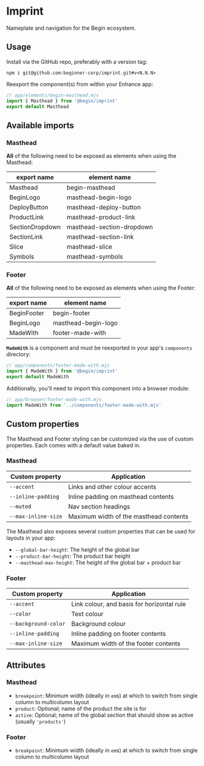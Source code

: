 # Imprint

Nameplate and navigation for the Begin ecosystem.

## Usage

Install via the GitHub repo, preferably with a version tag:

```shell
npm i git@github.com:beginner-corp/imprint.git#v<N.N.N>
```

Reexport the component(s) from within your Enhance app:

```js
// app/elements/begin-masthead.mjs
import { Masthead } from '@begin/imprint'
export default Masthead
```

## Available imports

### Masthead

**All** of the following need to be exposed as elements when using the Masthead:

| export name | element name |
|-|-|
| Masthead | begin-masthead |
| BeginLogo | masthead-begin-logo |
| DeployButton | masthead-deploy-button |
| ProductLink | masthead-product-link |
| SectionDropdown | masthead-section-dropdown |
| SectionLink | masthead-section-link |
| Slice | masthead-slice |
| Symbols | masthead-symbols |

### Footer

**All** of the following need to be exposed as elements when using the Footer:

| export name | element name |
|-|-|
| BeginFooter | begin-footer |
| BeginLogo | masthead-begin-logo |
| MadeWith | footer-made-with |

**`MadeWith`** is a component and must be reexported in your app's `components` directory:

```js
// app/components/footer-made-with.mjs
import { MadeWith } from '@begin/imprint'
export default MadeWith
```

Additionally, you'll need to import this component into a browser module:

```js
// app/browser/footer-made-with.mjs
import MadeWith from '../components/footer-made-with.mjs'
```

## Custom properties

The Masthead and Footer styling can be customized via the use of custom properties. Each comes with a default value baked in.

### Masthead

| Custom property | Application |
|-|-|
| `--accent` | Links and other colour accents |
| `--inline-padding` | Inline padding on masthead contents |
| `--muted` | Nav section headings |
| `--max-inline-size` | Maximum width of the masthead contents |

The Masthead also exposes several custom properties that can be used for layouts in your app:

- `--global-bar-height`: The height of the global bar
- `--product-bar-height`: The product bar height
- `--masthead-max-height`: The height of the global bar + product bar

### Footer

| Custom property | Application |
|-|-|
| `--accent` | Link colour, and basis for horizontal rule |
| `--color` | Text colour |
| `--background-color` | Background colour |
| `--inline-padding` | Inline padding on footer contents |
| `--max-inline-size` | Maximum width of the footer contents |

## Attributes

### Masthead

- `breakpoint`: Minimum width (ideally in `em`s) at which to switch from single column to multicolumn layout
- `product`: Optional; name of the product the site is for
- `active`: Optional; name of the global section that should show as active (usually `'products'`)

### Footer
- `breakpoint`: Minimum width (ideally in `em`s) at which to switch from single column to multicolumn layout
